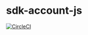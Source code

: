 # sdk-account-js

[![CircleCI](https://circleci.com/gh/XYOracleNetwork/sdk-account-js.svg?style=svg)](https://circleci.com/gh/XYOracleNetwork/sdk-account-js)